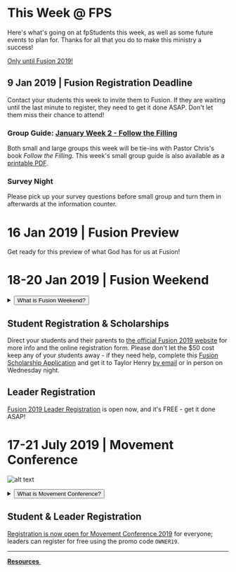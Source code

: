 # This Week @ FPS  
Here's what's going on at fpStudents this week, as well as some future events to plan for. Thanks for all that you do to make this ministry a success!  

<!-- set class to 'btn-primary' to make it blue & 'btn-danger' to make it red -->
<a class="btn btn-danger btn-block" href="#18-20-jan-2019-fusion-weekend" role="button">Only <b><span id="MyTimer"></span></b> until Fusion 2019!</a>

## 9 Jan 2019 | Fusion Registration Deadline    
Contact your students this week to invite them to Fusion. If they are waiting until the last minute to register, they need to get it done ASAP. Don't let them miss their chance to attend!  

### Group Guide: [January Week 2 - Follow the Filling](guide.html)  
Both small and large groups this week will be tie-ins with Pastor Chris's book *Follow the Filling*. This week's small group guide is also available as a [printable PDF](guide.pdf).  

### Survey Night  
Please pick up your survey questions before small group and turn them in afterwards at the information counter.  

# 16 Jan 2019 | Fusion Preview  
Get ready for this preview of what God has for us at Fusion!  

# 18-20 Jan 2019 | Fusion Weekend  
<details>
  <summary><button type="button" class="btn btn-default btn-xs">What is Fusion Weekend?</button></summary>
  ![alt text](https://d16gqslxckkrrx.cloudfront.net/resized/480/images/events/fusion-2019-tall.jpg "Fusion 2019 Logo")
  <h4>Fusion is an overnight weekend retreat that begins on Friday evening and ends on Sunday afternoon. Leaders and students will stay in a local host home for fellowship, small group time, meals, and some sleep each night. Music, worship, speaker messages, and just-for-fun events are experienced Friday night and throughout the day Saturday. The weekend closes out on Sunday at your local Faith Promise campus.</h4>
</details>  

## Student Registration & Scholarships  
Direct your students and their parents to [the official Fusion 2019 website](http://fpstudents.org/events/fusion-2019) for more info and the online registration form. Please don't let the $50 cost keep any of your students away - if they need help, complete this [Fusion Scholarship Application](scholarship.pdf) and get it to Taylor Henry [by email](mailto:fpsglobal@faithpromise.org) or in person on Wednesday night.  

## Leader Registration  
[Fusion 2019 Leader Registration](https://my.faithpromise.org/portal/get_form.aspx?id=bad6d912-5be3-4035-8018-f97b6930be56) is open now, and it's FREE - get it done ASAP!  

# 17-21 July 2019 | Movement Conference  
![alt text](https://d16gqslxckkrrx.cloudfront.net/resized/480/images/events/movement-conference-2019-tall.jpg "Movement 2019 Logo")
<details>
  <summary><button type="button" class="btn btn-default btn-xs">What is Movement Conference?</button></summary>
  <h4>Movement is a three day conference where students from across the state of Tennessee are encouraged and inspired to join the movement and take it back to their schools and communities. Students will experience incredible worship and music, be inspired by world-class communicators, and have a ton of fun with hundreds of other students. An awakening is coming to our nation, and we believe it will start right here, right now - will you join the Movement?</h4>
</details>  

## Student & Leader Registration
[Registration is now open for Movement Conference 2019](https://movementconf.com/) for everyone; leaders can register for free using the promo code `OWNER19`.

<!--End of Markdown Content-->
<script src="scripts.js"></script>

<!--Bottom Page Nav Buttons-->
<hr>
<a class="btn btn-default btn-sm" href="/resources" role="button"><b>Resources</b>&nbsp;<i class="fa fa-arrow-right"></i></a>
